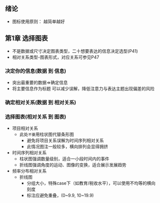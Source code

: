 
## 绪论
- 图标使用原则： 越简单越好

## 第1章 选择图表
- 不是数据或尺寸决定图表类型，二十想要表达的信息决定选型(P41)
- 相对关系类型-图表形式，对应关系可参见P47
### 决定你的信息(数据 到 信息)
- 突出最重要的数据=>确定信息
- 将主要信息作为标题 可以减少误解，降低注意力与表达主题出现偏差的风险
### 确定相对关系(数据 到 相对关系)
### 选择图表(相对关系 到 图表)
- 项目相对关系
    - 此处`不要`用柱状图代替条形图
        - 避免将项目关系误解为时间序列相对关系
        - 此情况图注一般较多，横向排列会显得拥挤
- 时间序列相对关系
    - 柱状图强调数量级别，适合一小段时间内的事件
    - 折线图强调角度的运动、图像的变换，适合展示发展趋势
- 频率分布相对关系
    - 折线图
        - 分组大小，特殊case下（如教育/税收水平），可以使用不均等的横向刻度
        - 标注应避免重叠，(0~9.9, 10~19.9)
